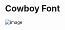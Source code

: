 # Cowboy Font

![image](https://github.com/nickberens360/cowboy-font/assets/1283934/a993c0d1-a449-4e42-baf5-0e2573dad716)
